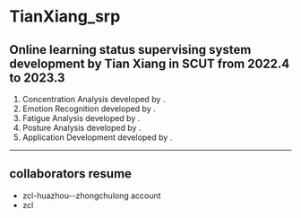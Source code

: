 # TianXiang_srp
## Online learning status supervising system development by Tian Xiang in SCUT from 2022.4 to 2023.3
1. Concentration Analysis developed by .
2. Emotion Recognition developed by .
3. Fatigue Analysis developed by .
4. Posture Analysis developed by .
5. Application Development developed by .
---
## collaborators resume
* zcl-huazhou--zhongchulong account
* zcl
